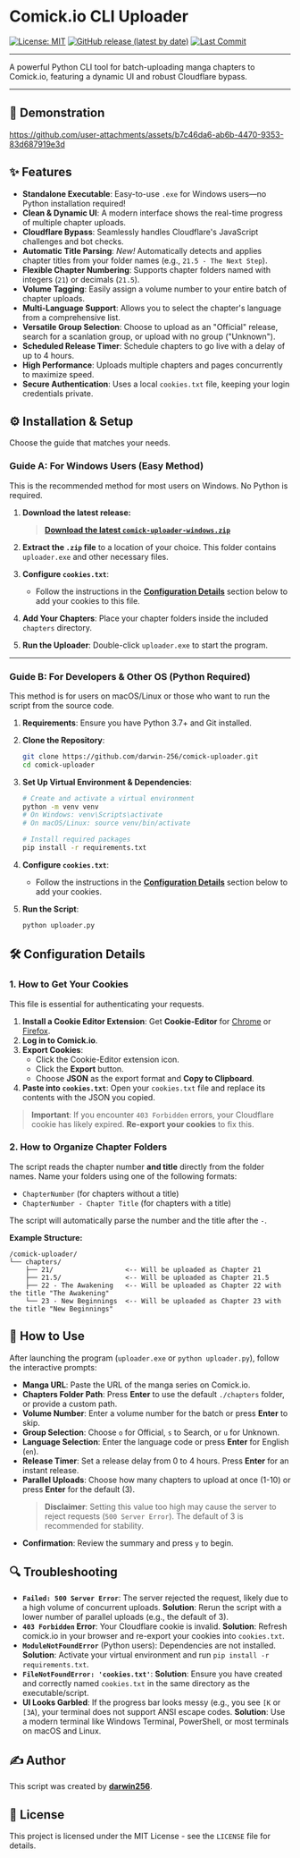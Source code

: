 # Comick.io CLI Uploader

[![License: MIT](https://img.shields.io/github/license/darwin-256/comick-uploader)](https://github.com/darwin-256/comick-uploader/blob/main/LICENSE)
[![GitHub release (latest by date)](https://img.shields.io/github/v/release/darwin-256/comick-uploader)](https://github.com/darwin-256/comick-uploader/releases/latest)
[![Last Commit](https://img.shields.io/github/last-commit/darwin-256/comick-uploader)](https://github.com/darwin-256/comick-uploader/commits/main)

---

A powerful Python CLI tool for batch-uploading manga chapters to Comick.io, featuring a dynamic UI and robust Cloudflare bypass.

---

## 🎥 Demonstration

https://github.com/user-attachments/assets/b7c46da6-ab6b-4470-9353-83d687919e3d

## ✨ Features

-   **Standalone Executable**: Easy-to-use `.exe` for Windows users—no Python installation required!
-   **Clean & Dynamic UI**: A modern interface shows the real-time progress of multiple chapter uploads.
-   **Cloudflare Bypass**: Seamlessly handles Cloudflare's JavaScript challenges and bot checks.
-   **Automatic Title Parsing**: *New!* Automatically detects and applies chapter titles from your folder names (e.g., `21.5 - The Next Step`).
-   **Flexible Chapter Numbering**: Supports chapter folders named with integers (`21`) or decimals (`21.5`).
-   **Volume Tagging**: Easily assign a volume number to your entire batch of chapter uploads.
-   **Multi-Language Support**: Allows you to select the chapter's language from a comprehensive list.
-   **Versatile Group Selection**: Choose to upload as an "Official" release, search for a scanlation group, or upload with no group ("Unknown").
-   **Scheduled Release Timer**: Schedule chapters to go live with a delay of up to 4 hours.
-   **High Performance**: Uploads multiple chapters and pages concurrently to maximize speed.
-   **Secure Authentication**: Uses a local `cookies.txt` file, keeping your login credentials private.

## ⚙️ Installation & Setup

Choose the guide that matches your needs.

### Guide A: For Windows Users (Easy Method)

This is the recommended method for most users on Windows. No Python is required.

1.  **Download the latest release:**
    > **[Download the latest `comick-uploader-windows.zip`](https://github.com/darwin-256/comick-uploader/releases/latest)**

2.  **Extract the `.zip` file** to a location of your choice. This folder contains `uploader.exe` and other necessary files.

3.  **Configure `cookies.txt`**:
    -   Follow the instructions in the **[Configuration Details](#-configuration-details)** section below to add your cookies to this file.

4.  **Add Your Chapters**: Place your chapter folders inside the included `chapters` directory.

5.  **Run the Uploader**: Double-click `uploader.exe` to start the program.

---

### Guide B: For Developers & Other OS (Python Required)

This method is for users on macOS/Linux or those who want to run the script from the source code.

1.  **Requirements**: Ensure you have Python 3.7+ and Git installed.

2.  **Clone the Repository**:
    ```bash
    git clone https://github.com/darwin-256/comick-uploader.git
    cd comick-uploader
    ```

3.  **Set Up Virtual Environment & Dependencies**:
    ```bash
    # Create and activate a virtual environment
    python -m venv venv
    # On Windows: venv\Scripts\activate
    # On macOS/Linux: source venv/bin/activate

    # Install required packages
    pip install -r requirements.txt
    ```

4.  **Configure `cookies.txt`**:
    -   Follow the instructions in the **[Configuration Details](#-configuration-details)** section below to add your cookies.

5.  **Run the Script**:
    ```bash
    python uploader.py
    ```

## 🛠️ Configuration Details

### 1. How to Get Your Cookies

This file is essential for authenticating your requests.

1.  **Install a Cookie Editor Extension**: Get **Cookie-Editor** for [Chrome](https://chrome.google.com/webstore/detail/cookie-editor/hlkenndednhfkekhgcdicdfddnkalmdm) or [Firefox](https://addons.mozilla.org/en-US/firefox/addon/cookie-editor/).
2.  **Log in to Comick.io**.
3.  **Export Cookies**:
    - Click the Cookie-Editor extension icon.
    - Click the **Export** button.
    - Choose **JSON** as the export format and **Copy to Clipboard**.
4.  **Paste into `cookies.txt`**: Open your `cookies.txt` file and replace its contents with the JSON you copied.

> **Important**: If you encounter `403 Forbidden` errors, your Cloudflare cookie has likely expired. **Re-export your cookies** to fix this.

### 2. How to Organize Chapter Folders

The script reads the chapter number **and title** directly from the folder names. Name your folders using one of the following formats:

-   `ChapterNumber` (for chapters without a title)
-   `ChapterNumber - Chapter Title` (for chapters with a title)

The script will automatically parse the number and the title after the ` - `.

**Example Structure:**
```
/comick-uploader/
└── chapters/
    ├── 21/                  <-- Will be uploaded as Chapter 21
    ├── 21.5/                <-- Will be uploaded as Chapter 21.5
    ├── 22 - The Awakening   <-- Will be uploaded as Chapter 22 with the title "The Awakening"
    └── 23 - New Beginnings  <-- Will be uploaded as Chapter 23 with the title "New Beginnings"

```

## 🚀 How to Use

After launching the program (`uploader.exe` or `python uploader.py`), follow the interactive prompts:

-   **Manga URL**: Paste the URL of the manga series on Comick.io.
-   **Chapters Folder Path**: Press **Enter** to use the default `./chapters` folder, or provide a custom path.
-   **Volume Number**: Enter a volume number for the batch or press **Enter** to skip.
-   **Group Selection**: Choose `o` for Official, `s` to Search, or `u` for Unknown.
-   **Language Selection**: Enter the language code or press **Enter** for English (`en`).
-   **Release Timer**: Set a release delay from 0 to 4 hours. Press **Enter** for an instant release.
-   **Parallel Uploads**: Choose how many chapters to upload at once (1-10) or press **Enter** for the default (3).
    > **Disclaimer**: Setting this value too high may cause the server to reject requests (`500 Server Error`). The default of 3 is recommended for stability.
-   **Confirmation**: Review the summary and press `y` to begin.

## 🔍 Troubleshooting

-   **`Failed: 500 Server Error`**: The server rejected the request, likely due to a high volume of concurrent uploads. **Solution**: Rerun the script with a lower number of parallel uploads (e.g., the default of 3).
-   **`403 Forbidden` Error**: Your Cloudflare cookie is invalid. **Solution**: Refresh comick.io in your browser and re-export your cookies into `cookies.txt`.
-   **`ModuleNotFoundError`** (Python users): Dependencies are not installed. **Solution**: Activate your virtual environment and run `pip install -r requirements.txt`.
-   **`FileNotFoundError: 'cookies.txt'`**: **Solution**: Ensure you have created and correctly named `cookies.txt` in the same directory as the executable/script.
-   **UI Looks Garbled**: If the progress bar looks messy (e.g., you see `[K` or `[3A`), your terminal does not support ANSI escape codes. **Solution**: Use a modern terminal like Windows Terminal, PowerShell, or most terminals on macOS and Linux.

## ✍️ Author

This script was created by **[darwin256](https://comick.io/user/b9b6d682-3757-4fd9-9cb6-8e271a727871)**.

## 📄 License

This project is licensed under the MIT License - see the `LICENSE` file for details.
